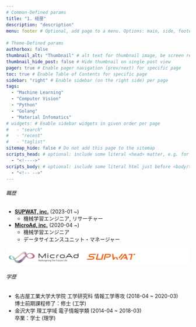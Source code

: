 ```yaml
---
# Common-Defined params
title: "1. 経歴"
description: "description"
menu: footer # Optional, add page to a menu. Options: main, side, footer

# Theme-Defined params
authorbox: false
thumbnail_alt: "Thumbnail" # alt text for thumbnail image, be screen reader friendly!
thumbnail_hide_post: false # Hide thumbnail on single post view
pager: true # Enable pager navigation (prev/next) for specific page
toc: true # Enable Table of Contents for specific page
sidebar: "right" # Enable sidebar (on the right side) per page
tags:
  - "Machine Learning"
  - "Computer Vision"
  - "Python"
  - "Golang"
  - "Material Infomatics"
# widgets: # Enable sidebar widgets in given order per page
#   - "search"
#   - "recent"
#   - "taglist"
sitemap_hide: false # Do not add this page to the sitemap
scripts_head: # optional: include some literal <head> matter, e.g. for page-specific JS imports; safeHTML-filtered
  - "<!---->"
scripts_body: # optional: include some literal html just before <body/> tag, e.g. JS initialization; safeHTML-filtered
  - "<!-- -->"
---
```

###### 職歴
- [**SUPWAT, inc.**](https://www.supwat.com/) (2023-01 ~)
  - 機械学習エンジニア, リサーチャー
- [**MicroAd, inc.**](https://www.microad.co.jp/) (2020-04 ~)
  - 機械学習エンジニア
  - データサイエンスユニット・マネージャー

![企業ロゴ](img/ma_sup.png)

###### 学歴
- 名古屋工業大学大学院 工学研究科 情報工学専攻 (2018-04 ~ 2020-03)  
博士前期課程修了：修士 (工学)
- 金沢大学 理工学域 電子情報学類 (2014-04 ~ 2018-03)  
卒業：学士 (理学)
